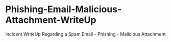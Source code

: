# Phishing-Email-Malicious-Attachment-WriteUp
Incident WriteUp Regarding a Spam Email - Phishing - Malicious Attachment
